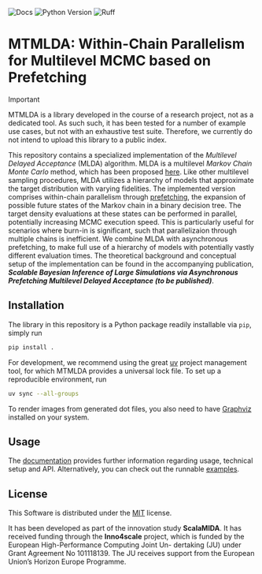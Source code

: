 ![Docs](https://img.shields.io/github/actions/workflow/status/UQatKIT/mtmlda/docs.yaml?label=Docs)
![Python Version](https://img.shields.io/python/required-version-toml?tomlFilePath=https%3A%2F%2Fraw.githubusercontent.com%2FUQatKIT%2Fmtmlda%2Fmain%2Fpyproject.toml)
![Ruff](https://img.shields.io/endpoint?url=https://raw.githubusercontent.com/astral-sh/ruff/main/assets/badge/v2.json)

# MTMLDA: Within-Chain Parallelism for Multilevel MCMC based on Prefetching

> [!IMPORTANT]
> MTMLDA is a library developed in the course of a research project, not as a dedicated tool. As
 such such, it has been tested for a number of example use cases, but not with an exhaustive test suite. Therefore, we currently do not intend to upload this library to a public index.

This repository contains a specialized implementation of the *Multilevel Delayed Acceptance* (MLDA) algorithm. MLDA is a multilevel *Markov Chain Monte Carlo* method, which has been proposed [here](https://doi.org/10.1137/22M1476770). Like other multilevel sampling procedures, MLDA utilizes a hierarchy of models that approximate the target distribution with varying fidelities. The implemented version comprises within-chain parallelism through [prefetching](https://www.tandfonline.com/doi/abs/10.1198/106186006X100579), the expansion of possible future states of the Markov chain in a binary decision tree. The target density evaluations at these states can be performed in parallel, potentially increasing MCMC execution speed. This is particularly useful for scenarios where burn-in is significant, such that parallelizaion through multiple chains is inefficient. We combine MLDA with asynchronous prefetching, to make full use of a hierarchy of models with potentially vastly different evaluation times. The theoretical background and conceptual setup of the implementation can be found in the accompanying publication, ***Scalable Bayesian Inference of Large Simulations via Asynchronous Prefetching Multilevel Delayed Acceptance (to be published)***.

## Installation

The library in this repository is a Python package readily installable via `pip`, simply run
```bash
pip install .
```
For development, we recommend using the great [uv](https://docs.astral.sh/uv/) project management tool, for which MTMLDA provides a universal lock file. To set up a reproducible environment, run 
```bash
uv sync --all-groups
```

To render images from generated dot files, you also need to have [Graphviz](https://graphviz.org/) installed on your system.

## Usage

The [documentation](https://uqatkit.github.io/mtmlda/) provides further information regarding usage, technical setup and API. Alternatively, you can check out the runnable [examples](https://github.com/UQatKIT/mtmlda/tree/main/examples).

## License

This Software is distributed under the [MIT](https://choosealicense.com/licenses/mit/) license.

It has been developed as part of the innovation study **ScalaMIDA**. It has received funding through the **Inno4scale** project, which is funded by the European High-Performance Computing Joint Un-
dertaking (JU) under Grant Agreement No 101118139. The JU receives support from the European Union’s Horizon Europe Programme.

